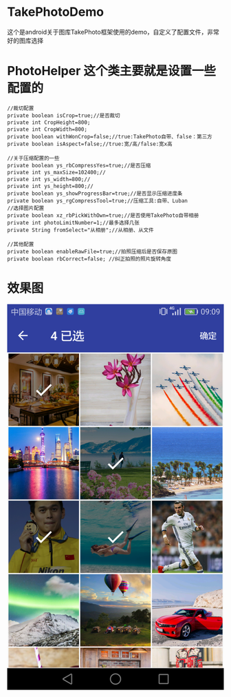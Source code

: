 # TakePhotoDemo
这个是android关于图库TakePhoto框架使用的demo，自定义了配置文件，非常好的图库选择
# PhotoHelper 这个类主要就是设置一些配置的
    //裁切配置
    private boolean isCrop=true;//是否裁切
    private int CropHeight=800;
    private int CropWidth=800;
    private boolean withWonCrop=false;//true:TakePhoto自带、false：第三方
    private boolean isAspect=false;//true:宽/高/false:宽x高

    //关于压缩配置的一些
    private boolean ys_rbCompressYes=true;//是否压缩
    private int ys_maxSize=102400;//
    private int ys_width=800;//
    private int ys_height=800;//
    private boolean ys_showProgressBar=true;//是否显示压缩进度条
    private boolean ys_rgCompressTool=true;//压缩工具:自带、Luban
    //选择图片配置
    private boolean xz_rbPickWithOwn=true;//是否使用TakePhoto自带相册
    private int photoLimitNumber=1;//最多选择几张
    private String fromSelect="从相册";//从相册、从文件

    //其他配置
    private boolean enableRawFile=true;//拍照压缩后是否保存原图
    private boolean rbCorrect=false; //纠正拍照的照片旋转角度
 # 效果图   
   ![image](https://github.com/lurenman/TakePhotoDemo/blob/master/device-2017-08-10-090642.png)
